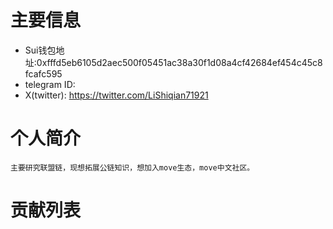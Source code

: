 # 主要信息
- Sui钱包地址:0xfffd5eb6105d2aec500f05451ac38a30f1d08a4cf42684ef454c45c8fcafc595
- telegram ID:
- X(twitter): https://twitter.com/LiShiqian71921

# 个人简介
    主要研究联盟链，现想拓展公链知识，想加入move生态，move中文社区。

# 贡献列表

